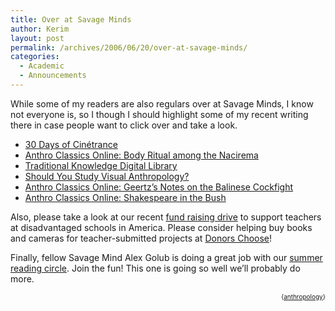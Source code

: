 ```yaml
---
title: Over at Savage Minds
author: Kerim
layout: post
permalink: /archives/2006/06/20/over-at-savage-minds/
categories:
  - Academic
  - Announcements
---
```

While some of my readers are also regulars over at Savage Minds, I know not everyone is, so I though I should highlight some of my recent writing there in case people want to click over and take a look.

  * <a href="http://savageminds.org/2006/06/18/30-days-of-cinetrance/" onclick="_gaq.push(['_trackEvent', 'outbound-article', 'http://savageminds.org/2006/06/18/30-days-of-cinetrance/', '30 Days of Cinétrance']);" >30 Days of Cinétrance</a> 
  * <a href="http://savageminds.org/2006/06/08/anthro-classics-online-body-ritual-among-the-nacirema/" onclick="_gaq.push(['_trackEvent', 'outbound-article', 'http://savageminds.org/2006/06/08/anthro-classics-online-body-ritual-among-the-nacirema/', 'Anthro Classics Online: Body Ritual among the Nacirema']);" >Anthro Classics Online: Body Ritual among the Nacirema</a> 
  * <a href="http://savageminds.org/2006/06/08/traditional-knowledge-digital-library/" onclick="_gaq.push(['_trackEvent', 'outbound-article', 'http://savageminds.org/2006/06/08/traditional-knowledge-digital-library/', 'Traditional Knowledge Digital Library']);" >Traditional Knowledge Digital Library</a> 
  * <a href="http://savageminds.org/2006/05/28/should-you-study-visual-anthropology/" onclick="_gaq.push(['_trackEvent', 'outbound-article', 'http://savageminds.org/2006/05/28/should-you-study-visual-anthropology/', 'Should You Study Visual Anthropology?']);" >Should You Study Visual Anthropology?</a> 
  * <a href="http://savageminds.org/2006/05/27/anthro-classics-online-geertzs-notes-on-the-balinese-cockfight/" onclick="_gaq.push(['_trackEvent', 'outbound-article', 'http://savageminds.org/2006/05/27/anthro-classics-online-geertzs-notes-on-the-balinese-cockfight/', 'Anthro Classics Online: Geertz’s Notes on the Balinese Cockfight']);" >Anthro Classics Online: Geertz’s Notes on the Balinese Cockfight</a> 
  * <a href="http://savageminds.org/2006/05/22/anthro-classics-online-shakespeare-in-the-bush/" onclick="_gaq.push(['_trackEvent', 'outbound-article', 'http://savageminds.org/2006/05/22/anthro-classics-online-shakespeare-in-the-bush/', 'Anthro Classics Online: Shakespeare in the Bush']);" >Anthro Classics Online: Shakespeare in the Bush</a> 

Also, please take a look at our recent <a href="http://savageminds.org/2006/06/21/savage-minds-readers-choose/" onclick="_gaq.push(['_trackEvent', 'outbound-article', 'http://savageminds.org/2006/06/21/savage-minds-readers-choose/', 'fund raising drive']);" >fund raising drive</a> to support teachers at disadvantaged schools in America. Please consider helping buy books and cameras for teacher-submitted projects at <a href="http://www.donorschoose.org/challenge.php?id=162" onclick="_gaq.push(['_trackEvent', 'outbound-article', 'http://www.donorschoose.org/challenge.php?id=162', 'Donors Choose']);" >Donors Choose</a>!

Finally, fellow Savage Mind Alex Golub is doing a great job with our <a href="http://savageminds.org/category/reading-circle/" onclick="_gaq.push(['_trackEvent', 'outbound-article', 'http://savageminds.org/category/reading-circle/', 'summer reading circle']);" >summer reading circle</a>. Join the fun! This one is going so well we&#8217;ll probably do more.  
<!-- technorati tags start -->

<div style="text-align:right;">
  <span style="font-size:x-small;">{<a href="http://www.technorati.com/tag/anthropology" onclick="_gaq.push(['_trackEvent', 'outbound-article', 'http://www.technorati.com/tag/anthropology', 'anthropology']);"  rel="tag">anthropology</a>}</span>


<!-- technorati tags end -->

